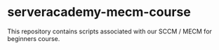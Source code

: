 # serveracademy-mecm-course
This repository contains scripts associated with our SCCM / MECM for beginners course.
